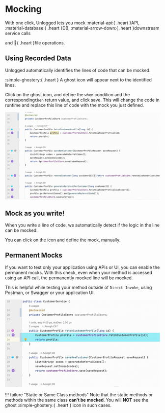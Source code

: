 # Mocking

With one click, Unlogged lets you mock :material-api:{ .heart }API, :material-database:{ .heart }DB, :material-arrow-down:{ .heart }downstream service calls 

and :file_folder:{ .heart }file operations.

## Using Recorded Data

Unlogged automatically identifies the lines of code that can be mocked. 


:simple-ghostery:{ .heart } A ghost icon will appear next to the identified lines. 

Click on the ghost icon, and define the ```when``` condition and the corresponding```then``` return value, and click save. This will change the code in runtime and replace this line of code with the mock you just defined.

![](assets/images/mocking.gif)

## Mock as you write!

When you write a line of code, we automatically detect if the logic in the line can be mocked. 

You can click on the icon and define the mock, manually.

## Permanent Mocks

If you want to test only your application using APIs or UI, you can enable the permanent mocks. With this check, even when your method is accessed using an API call, the permanently mocked line will be mocked.

This is helpful while testing your method outside of ```Direct Invoke```, using Postman, or Swagger or your application UI.

![](assets/images/permocking.gif)

!!! failure "Static or Same Class methods"
	Note that the static methods or methods within the same class **can't be mocked**. You will **NOT** see the ghost :simple-ghostery:{ .heart } icon in such cases.
